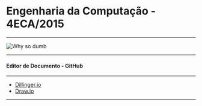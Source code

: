 # Engenharia da Computação - 4ECA/2015
---
![Why so dumb](http://www.quickmeme.com/img/8d/8d1947543472bfc6f16753ccd2062da73a8db478dcd9e09a609756e122d856fb.jpg)

---
#### Editor de Documento - GitHub
---
- [Dillinger.io](http://dillinger.io/)
- [Draw.io](https://www.draw.io/)

---
